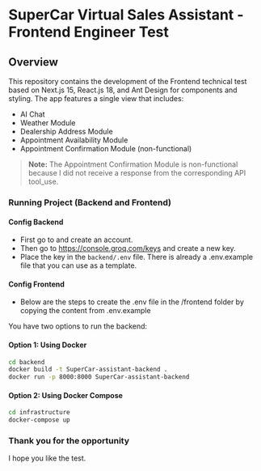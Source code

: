 # SuperCar Virtual Sales Assistant - Frontend Engineer Test

## Overview

This repository contains the development of the Frontend technical test based on Next.js 15, React.js 18, and Ant Design for components and styling. The app features a single view that includes:

- AI Chat
- Weather Module
- Dealership Address Module
- Appointment Availability Module
- Appointment Confirmation Module (non-functional)

> **Note:** The Appointment Confirmation Module is non-functional because I did not receive a response from the corresponding API tool_use.

### Running Project (Backend and Frontend)

#### Config Backend

- First go to and create an account.
- Then go to https://console.groq.com/keys and create a new key.
- Place the key in the `backend/.env` file. There is already a .env.example file that you can use as a template.

#### Config Frontend

- Below are the steps to create the .env file in the /frontend folder by copying the content from .env.example

You have two options to run the backend:

#### Option 1: Using Docker

```bash
cd backend
docker build -t SuperCar-assistant-backend .
docker run -p 8000:8000 SuperCar-assistant-backend
```

#### Option 2: Using Docker Compose

```bash
cd infrastructure
docker-compose up
```

### Thank you for the opportunity

I hope you like the test.
